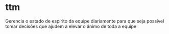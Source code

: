 # ttm
Gerencia o estado de espírito da equipe diariamente para que seja possível tomar decisões que ajudem a elevar o ânimo de toda a equipe
